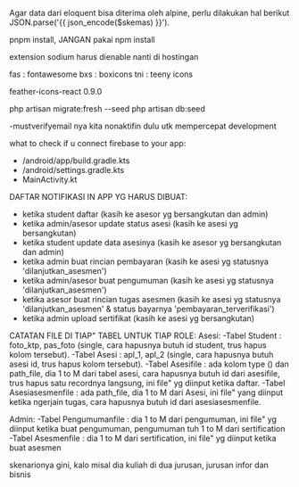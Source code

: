 Agar data dari eloquent bisa diterima oleh alpine, perlu dilakukan hal berikut
JSON.parse('{{ json_encode($skemas) }}').

pnpm install, JANGAN pakai npm install

extension sodium harus dienable nanti di hostingan

fas : fontawesome
bxs : boxicons
tni : teeny icons

feather-icons-react 0.9.0

php artisan migrate:fresh --seed
php artisan db:seed

-mustverifyemail nya kita nonaktifin dulu utk mempercepat development

what to check if u connect firebase to your app:
- /android/app/build.gradle.kts
- /android/settings.gradle.kts
- MainActivity.kt

DAFTAR NOTIFIKASI IN APP YG HARUS DIBUAT:
- ketika student daftar (kasih ke asesor yg bersangkutan dan admin)
- ketika admin/asesor update status asesi (kasih ke asesi yg bersangkutan)
- ketika student update data asesinya (kasih ke asesor yg bersangkutan dan admin)
- ketika admin buat rincian pembayaran (kasih ke asesi yg statusnya 'dilanjutkan_asesmen')
- ketika admin/asesor buat pengumuman (kasih ke asesi yg statusnya 'dilanjutkan_asesmen')
- ketika asesor buat rincian tugas asesmen (kasih ke asesi yg statusnya 'dilanjutkan_asesmen' & status bayarnya 'pembayaran_terverifikasi')
- ketika admin upload sertifikat (kasih ke asesi yg bersangkutan)


CATATAN FILE DI TIAP" TABEL UNTUK TIAP ROLE:
Asesi:
-Tabel Student : foto_ktp, pas_foto (single, cara hapusnya butuh id student, trus hapus kolom tersebut).
-Tabel Asesi : apl_1, apl_2 (single, cara hapusnya butuh asesi id, trus hapus kolom tersebut).
-Tabel Asesifile : ada kolom type () dan path_file, dia 1 to M dari tabel asesi, cara hapusnya butuh id dari asesifile, trus hapus satu recordnya langsung, ini file" yg diinput ketika daftar.
-Tabel Asesiasesmenfile : ada path_file, dia 1 to M dari Asesi, ini file" yang diinput ketika ngerjain tugas, cara hapusnya butuh id dari asesiasesmenfile.

Admin:
-Tabel Pengumumanfile : dia 1 to M dari pengumuman, ini file" yg diinput ketika buat pengumuman, pengumuman tuh 1 to M dari sertification
-Tabel Asesmenfile : dia 1 to M dari sertification, ini file" yg diinput ketika buat asesmen


skenarionya gini, kalo misal dia kuliah di dua jurusan, jurusan infor dan bisnis

